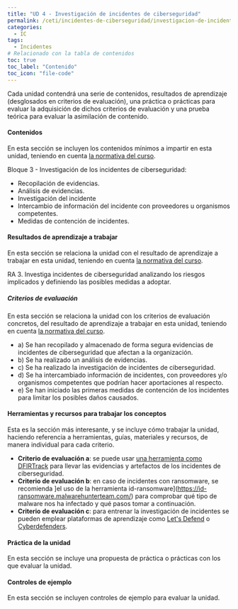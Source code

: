 ```yaml
---
title: "UD 4 - Investigación de incidentes de ciberseguridad"
permalink: /ceti/incidentes-de-ciberseguridad/investigacion-de-incidentes-de-ciberseguridad
categories:
  - IC
tags:
  - Incidentes
# Relacionado con la tabla de contenidos
toc: true
toc_label: "Contenido"
toc_icon: "file-code"
---
```


Cada unidad contendrá una serie de contenidos, resultados de aprendizaje (desglosados en criterios de evaluación), una práctica o prácticas para evaluar la adquisición de dichos criterios de evaluación y una prueba teórica para evaluar la asimilación de contenido.

#### Contenidos

En esta sección se incluyen los contenidos mínimos a impartir en esta unidad, teniendo en cuenta [la normativa del curso](https://www.boe.es/diario_boe/txt.php?id=BOE-A-2020-4963).

Bloque 3 - Investigación de los incidentes de ciberseguridad:

- Recopilación de evidencias.
- Análisis de evidencias.
- Investigación del incidente
- Intercambio de información del incidente con proveedores u organismos competentes.
- Medidas de contención de incidentes.

#### Resultados de aprendizaje a trabajar

En esta sección se relaciona la unidad con el resultado de aprendizaje a trabajar en esta unidad, teniendo en cuenta [la normativa del curso](https://www.boe.es/diario_boe/txt.php?id=BOE-A-2020-4963).

RA 3. Investiga incidentes de ciberseguridad analizando los riesgos implicados y definiendo las posibles medidas a adoptar.

##### Criterios de evaluación

En esta sección se relaciona la unidad con los criterios de evaluación concretos, del resultado de aprendizaje a trabajar en esta unidad, teniendo en cuenta [la normativa del curso](https://www.boe.es/diario_boe/txt.php?id=BOE-A-2020-4963).

- a) Se han recopilado y almacenado de forma segura evidencias de incidentes de ciberseguridad que afectan a la organización.
- b) Se ha realizado un análisis de evidencias.
- c) Se ha realizado la investigación de incidentes de ciberseguridad.
- d) Se ha intercambiado información de incidentes, con proveedores y/o organismos competentes que podrían hacer aportaciones al respecto.
- e) Se han iniciado las primeras medidas de contención de los incidentes para limitar los posibles daños causados.

#### Herramientas y recursos para trabajar los conceptos

Esta es la sección más interesante, y se incluye cómo trabajar la unidad, haciendo referencia a herramientas, guías, materiales y recursos, de manera individual para cada criterio.

- **Criterio de evaluación a**: se puede usar [una herramienta como DFIRTrack](https://github.com/dfirtrack/dfirtrack) para llevar las evidencias y artefactos de los incidentes de ciberseguridad.
- **Criterio de evaluación b**: en caso de incidentes con ransomware, se recomienda ]el uso de la herramienta id-ransomware](https://id-ransomware.malwarehunterteam.com/) para comprobar qué tipo de malware nos ha infectado y qué pasos tomar a continuación.
- **Criterio de evaluación c**: para entrenar la investigación de incidentes se pueden emplear plataformas de aprendizaje como [Let's Defend](https://letsdefend.io/) o [Cyberdefenders](https://cyberdefenders.org/).

#### Práctica de la unidad

En esta sección se incluye una propuesta de práctica o prácticas con los que evaluar la unidad.

#### Controles de ejemplo

En esta sección se incluyen controles de ejemplo para evaluar la unidad.
